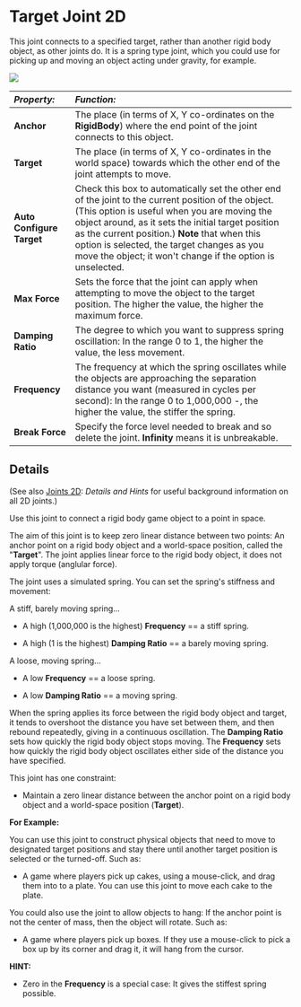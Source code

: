 Target Joint 2D
================

This joint connects to a specified target, rather than another rigid body object, as other joints do. It is a spring type joint, which you could use for picking up and moving an object acting under gravity, for example.


![](../uploads/Main/TargetJoint2DInspector.png) 




|**_Property:_** |**_Function:_** |
|:---|:---|
|__Anchor__ |The place (in terms of X, Y co-ordinates on the __RigidBody__) where the end point of the joint connects to this object. |
|__Target__ |The place (in terms of X, Y co-ordinates in the world space) towards which the other end of the joint attempts to move.|
|__Auto Configure Target__ | Check this box to automatically set the other end of the joint to the current position of the object. (This option is useful when you are moving the object around, as it sets the initial target position as the current position.) **Note** that when this option is selected, the target changes as you move the object; it won't change if the option is unselected.|
__Max Force__ | Sets the force that the joint can apply when attempting to move the object to the target position. The higher the value, the higher the maximum force.  |
|__Damping Ratio__ | The degree to which you want to suppress spring oscillation: In the range 0 to 1, the higher the value, the less movement. |
|__Frequency__ |The frequency at which the spring oscillates while the objects are approaching the separation distance you want (measured in cycles per second): In the range 0 to 1,000,000 -, the higher the value, the stiffer the spring. |
|__Break Force__ |Specify the force level needed to break and so delete the joint. __Infinity__ means it is unbreakable. |



Details
-------
(See also [Joints 2D](Joints2D): *Details and Hints* for useful background information on all 2D joints.)

Use this joint to connect a rigid body game object to a point in space.

The aim of this joint is to keep zero linear distance between two points: An anchor point on a rigid body object and a world-space position, called the "__Target__".  The joint applies linear force to the rigid body object, it does not apply torque (anglular force). 

The joint uses a simulated spring. You can set the spring's stiffness and movement:

A stiff, barely moving spring...

* A high (1,000,000 is the highest)  __Frequency__ == a stiff spring.

* A high (1 is the highest) __Damping Ratio__ ==  a barely moving spring.

A loose, moving spring...

* A low  __Frequency__ == a loose spring.

* A low __Damping Ratio__ ==  a moving spring.

When the spring applies its force between the  rigid body object and target, it tends to overshoot the distance you have set between them, and then rebound repeatedly, giving in a continuous oscillation. The __Damping Ratio__ sets how quickly the rigid body object stops moving. The __Frequency__ sets how quickly the rigid body object oscillates either side of the distance you have specified.

This joint has one constraint:

* Maintain a zero linear distance between the anchor point on a rigid body object and a world-space position (__Target__).

**For Example:**

You can use this joint to construct physical objects that need to move to designated target positions and stay there until another target position is selected or the turned-off.  Such as:

* A game where players pick up cakes, using a mouse-click, and drag them into to a plate.  You can use this joint to move each cake to the plate.  

You could also use the joint to allow objects to hang: If the anchor point is not the center of mass, then the object will rotate. Such as:

* A game where players pick up boxes. If they use a mouse-click to pick a box up by its corner and drag it, it will hang from the cursor.

**HINT:**

* Zero in the __Frequency__ is a special case: It gives the stiffest spring possible.



